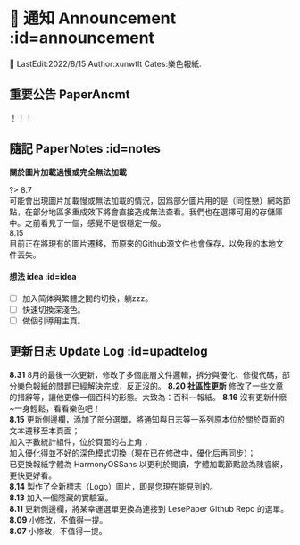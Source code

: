 # 📰 通知 Announcement :id=announcement

📌 LastEdit:2022/8/15 Author:xunwtlt Cates:樂色報紙.

## 重要公告 PaperAncmt
！！！
## 隨記 PaperNotes :id=notes

**關於圖片加載過慢或完全無法加載**

?> 8.7<br>
可能會出現圖片加載慢或無法加載的情況，因爲部分圖片用的是（同性戀）網站節點，在部分地區多重成效下將會直接造成無法查看。我們也在選擇可用的存儲庫中。之前看見了一個，感覺不是很穩定一般。<br>
8.15<br>
目前正在將現有的圖片遷移，而原來的Github源文件也會保存，以免我的本地文件丟失。<br>

#### 想法 idea :id=idea

- [ ] 加入简体與繁體之間的切換，躺zzz。
- [ ] 快速切換深淺色。
- [ ] 做個引導用主頁。

## 更新日志 Update Log :id=upadtelog

**8.31** 8月的最後一次更新，修改了多個底層文件邏輯，拆分與優化、修復代碼，部分樂色報紙的問題已經解決完成，反正沒的。
**8.20 社區性更新** 修改了一些文章的措辭等，讓他更像一個百科的形態。大致為：百科—報紙。
**8.16** 沒有更新什麽~一身輕鬆，看看樂色吧！<br>
**8.15** 更新側邊欄，添加了部分選單，將通知與日志等一系列原本位於關於頁面的文本遷移至本頁面；<br>加入字數統計組件，位於頁面的右上角；<br>加入優化得並不好的深色模式切換（現在已在修改中，優化后再同步）；<br>已更換報紙字體為 HarmonyOSSans 以更利於閲讀，字體加載節點設為陳睿網，更快更好看。<br>
**8.14** 製作了全新標志（Logo）圖片，即是您現在能見到的。<br>
**8.13** 加入一個隱藏的實驗室。<br>
**8.11** 更新側邊欄，將某幸運選單更換為連接到 LesePaper Github Repo 的選單。<br>
**8.09** 小修改，不值得一提。<br>
**8.07** 小修改，不值得一提。

